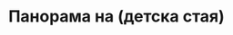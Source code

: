 ---
layout: panorama
parent: '/projects/private/obichay-zhivota'
image: 'http://hub.acherno.com/svn/obichay-zhivota/Site/Panorami/Katya_Harmanli_Et2_Spalnq_Momche_Panorama_01.jpg'
title: 'Панорама на (детска стая)'
sitemap: false
---